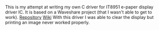 This is my attempt at writing my own C driver for IT8951 e-paper display driver IC.
It is based on a Waveshare project (that I wasn't able to get to work).
[Repository](https://github.com/waveshare/IT8951)
[Wiki](https://www.waveshare.com/wiki/6inch_e-Paper_HAT)
With this driver I was able to clear the display but printing an image never worked properly.

